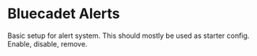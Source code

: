 # Bluecadet Alerts

Basic setup for alert system. This should mostly be used as starter config.
Enable, disable, remove.
